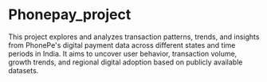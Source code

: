 # Phonepay_project
This project explores and analyzes transaction patterns, trends, and insights from PhonePe's digital payment data across different states and time periods in India. It aims to uncover user behavior, transaction volume, growth trends, and regional digital adoption based on publicly available datasets.
